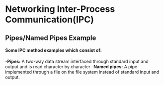 <h1>Networking Inter-Process Communication(IPC)</h1>
<h2>Pipes/Named Pipes Example</h2>
<h4>Some IPC method examples which consist of:</h4>

-<strong>Pipes:</strong> A two-way data stream interfaced through standard input and output and is read character by character
-<Strong>Named pipes:</strong> A pipe implemented through a file on the file system instead of standard input and output.
